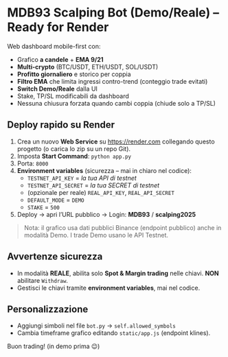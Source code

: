 # MDB93 Scalping Bot (Demo/Reale) – Ready for Render

Web dashboard mobile-first con:
- Grafico **a candele** + **EMA 9/21**
- **Multi-crypto** (BTC/USDT, ETH/USDT, SOL/USDT)
- **Profitto giornaliero** e storico per coppia
- **Filtro EMA** che limita ingressi contro-trend (conteggio trade evitati)
- **Switch Demo/Reale** dalla UI
- Stake, TP/SL modificabili da dashboard
- Nessuna chiusura forzata quando cambi coppia (chiude solo a TP/SL)

## Deploy rapido su Render
1. Crea un nuovo **Web Service** su https://render.com collegando questo progetto (o carica lo zip su un repo Git).
2. Imposta **Start Command**: `python app.py`
3. Porta: `8000`
4. **Environment variables** (sicurezza – mai in chiaro nel codice):
   - `TESTNET_API_KEY` = *la tua API di testnet*
   - `TESTNET_API_SECRET` = *la tua SECRET di testnet*
   - (opzionale per reale) `REAL_API_KEY`, `REAL_API_SECRET`
   - `DEFAULT_MODE` = `DEMO`
   - `STAKE` = `500`
5. Deploy → apri l’URL pubblico → Login: **MDB93** / **scalping2025**

> Nota: il grafico usa dati pubblici Binance (endpoint pubblico) anche in modalità Demo. I trade Demo usano le API Testnet.

## Avvertenze sicurezza
- In modalità **REALE**, abilita solo **Spot & Margin trading** nelle chiavi. **NON** abilitare `Withdraw`.
- Gestisci le chiavi tramite **environment variables**, mai nel codice.

## Personalizzazione
- Aggiungi simboli nel file `bot.py` → `self.allowed_symbols`
- Cambia timeframe grafico editando `static/app.js` (endpoint klines).

Buon trading! (in demo prima 😉)

